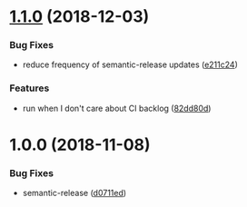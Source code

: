 # [1.1.0](https://github.com/mike-north/js-lib-renovate-config/compare/v1.0.0...v1.1.0) (2018-12-03)


### Bug Fixes

* reduce frequency of semantic-release updates ([e211c24](https://github.com/mike-north/js-lib-renovate-config/commit/e211c24))


### Features

* run when I don't care about CI backlog ([82dd80d](https://github.com/mike-north/js-lib-renovate-config/commit/82dd80d))

# 1.0.0 (2018-11-08)


### Bug Fixes

* semantic-release ([d0711ed](https://github.com/mike-north/js-lib-renovate-config/commit/d0711ed))

